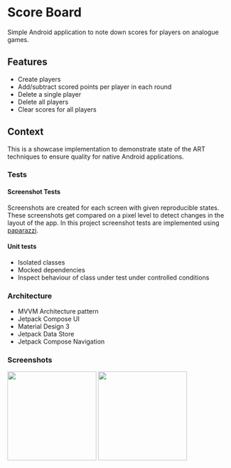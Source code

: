 # Score Board

Simple Android application to note down scores for players on analogue games. 

## Features

- Create players
- Add/subtract scored points per player in each round
- Delete a single player
- Delete all players
- Clear scores for all players


## Context 

This is a showcase implementation to demonstrate state of the ART techniques to ensure quality for native Android applications. 

### Tests

#### Screenshot Tests
Screenshots are created for each screen with given reproducible states. These screenshots get compared on a pixel level to detect changes in the layout of the app. 
In this project screenshot tests are implemented using [paparazzi](https://github.com/cashapp/paparazzi).

#### Unit tests
- Isolated classes
- Mocked dependencies
- Inspect behaviour of class under test under controlled conditions


### Architecture
- MVVM Architecture pattern
- Jetpack Compose UI
- Material Design 3
- Jetpack Data Store
- Jetpack Compose Navigation

### Screenshots

<image width ="200" src="https://user-images.githubusercontent.com/24413483/210062906-603bfe32-4610-4ca2-a343-69082f8bdf76.png"/> <image width ="200" src="https://media.githubusercontent.com/media/MHPtweidinger/ScoreBoard/main/screenshottests/src/test/snapshots/images/de.tobsinger.screenshottests_PreviewScreenshotTests_screenshotTests%5BDefault%20Group%20-%20UpdateScoreComposePreview%2CPIXEL_5_DARK%5D.png"/>


